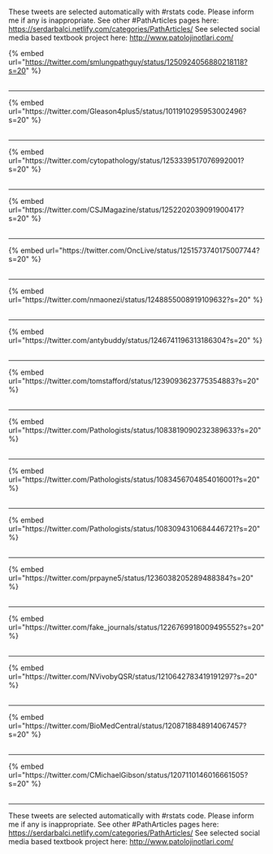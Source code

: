 

These tweets are selected automatically with #rstats code. Please inform me if any is inappropriate.
See other #PathArticles pages here: https://serdarbalci.netlify.com/categories/PathArticles/ 
See selected social media based textbook project here: http://www.patolojinotlari.com/

{% embed url="https://twitter.com/smlungpathguy/status/1250924056880218118?s=20" %}<br>
<br>
<hr>
{% embed url="https://twitter.com/Gleason4plus5/status/1011910295953002496?s=20" %}<br>
<br>
<hr>
{% embed url="https://twitter.com/cytopathology/status/1253339517076992001?s=20" %}<br>
<br>
<hr>
{% embed url="https://twitter.com/CSJMagazine/status/1252202039091900417?s=20" %}<br>
<br>
<hr>
{% embed url="https://twitter.com/OncLive/status/1251573740175007744?s=20" %}<br>
<br>
<hr>
{% embed url="https://twitter.com/nmaonezi/status/1248855008919109632?s=20" %}<br>
<br>
<hr>
{% embed url="https://twitter.com/antybuddy/status/1246741196313186304?s=20" %}<br>
<br>
<hr>
{% embed url="https://twitter.com/tomstafford/status/1239093623775354883?s=20" %}<br>
<br>
<hr>
{% embed url="https://twitter.com/Pathologists/status/1083819090232389633?s=20" %}<br>
<br>
<hr>
{% embed url="https://twitter.com/Pathologists/status/1083456704854016001?s=20" %}<br>
<br>
<hr>
{% embed url="https://twitter.com/Pathologists/status/1083094310684446721?s=20" %}<br>
<br>
<hr>
{% embed url="https://twitter.com/prpayne5/status/1236038205289488384?s=20" %}<br>
<br>
<hr>
{% embed url="https://twitter.com/fake_journals/status/1226769918009495552?s=20" %}<br>
<br>
<hr>
{% embed url="https://twitter.com/NVivobyQSR/status/1210642783419191297?s=20" %}<br>
<br>
<hr>
{% embed url="https://twitter.com/BioMedCentral/status/1208718848914067457?s=20" %}<br>
<br>
<hr>
{% embed url="https://twitter.com/CMichaelGibson/status/1207110146016661505?s=20" %}<br>
<br>
<hr>


These tweets are selected automatically with #rstats code. Please inform me if any is inappropriate.
See other #PathArticles pages here: https://serdarbalci.netlify.com/categories/PathArticles/ 
See selected social media based textbook project here: http://www.patolojinotlari.com/
